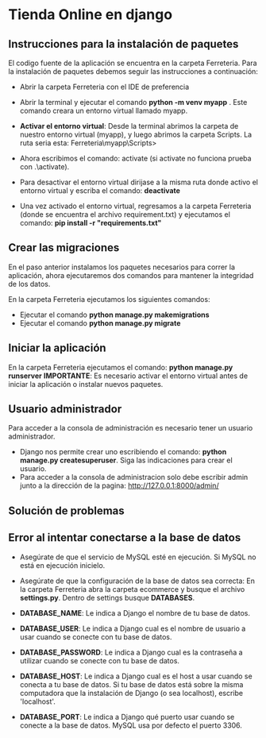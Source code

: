# Tienda Online en django 

## Instrucciones para la instalación de paquetes

El codigo fuente de la aplicación se encuentra en la carpeta Ferreteria.
Para la instalación de paquetes debemos seguir las instrucciones a continuación:
- Abrir la carpeta Ferreteria con el IDE de preferencia
- Abrir la terminal y ejecutar el comando __python -m venv myapp__ . Este comando creara un entorno 
virtual llamado myapp.
- __Activar el entorno virtual__: Desde la terminal abrimos la carpeta de 
nuestro entorno virtual (myapp), y luego abrimos la carpeta Scripts. La ruta seria esta: Ferreteria\myapp\Scripts>
- Ahora escribimos el comando: activate (si activate no funciona prueba con .\activate).
- Para desactivar el entorno virtual dirijase a la misma ruta donde activo el entorno virtual y escriba el comando: __deactivate__

- Una vez activado el entorno virtual, regresamos a la carpeta Ferreteria (donde se encuentra el archivo requirement.txt) y ejecutamos
el comando: __pip install -r "requirements.txt"__ 

## Crear las migraciones

En el paso anterior instalamos los paquetes necesarios para correr la aplicación, ahora
ejecutaremos dos comandos para mantener la integridad de los datos. 

En la carpeta Ferreteria ejecutamos los siguientes comandos:
- Ejecutar el comando __python manage.py makemigrations__
- Ejecutar el comando __python manage.py migrate__


## Iniciar la aplicación
En la carpeta Ferreteria ejecutamos el comando: __python manage.py runserver__
__IMPORTANTE__: Es necesario activar el entorno virtual antes de iniciar la aplicación o instalar nuevos paquetes.


## Usuario administrador
Para acceder a la consola de administración es necesario tener un usuario administrador.
- Django nos permite crear uno escribiendo el comando:  __python manage.py createsuperuser__. Siga las indicaciones para crear el usuario.
- Para acceder a la consola de administracion solo debe escribir admin junto a la dirección de la pagina: http://127.0.0.1:8000/admin/

## Solución de problemas

## Error al intentar conectarse a la base de datos
- Asegúrate de que el servicio de MySQL esté en ejecución. Si MySQL no está en ejecución inicielo.
- Asegúrate de que la configuración de la base de datos sea correcta:
En la carpeta Ferreteria abra la carpeta ecommerce y busque el archivo __settings.py__. Dentro de settings busque __DATABASES__.

- __DATABASE_NAME__: Le indica a Django el nombre de tu base de datos.
- __DATABASE_USER__: Le indica a Django cual es el nombre de usuario a usar cuando se conecte con tu base de datos.
- __DATABASE_PASSWORD__: Le indica a Django cual es la contraseña a utilizar cuando se conecte con tu base de datos.
- __DATABASE_HOST__: Le indica a Django cual es el host a usar cuando se conecta a tu base de datos. Si tu base de datos está sobre la misma computadora que la instalación de Django (o sea localhost), escribe 'localhost'.
- __DATABASE_PORT__: Le indica a Django qué puerto usar cuando se conecte a la base de datos. MySQL usa por defecto el puerto 3306. 
